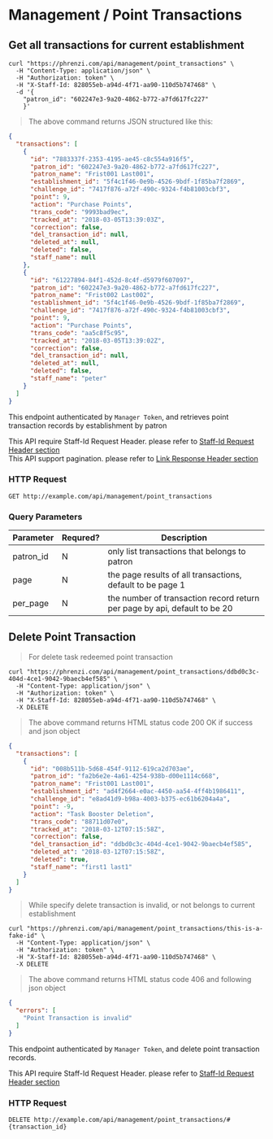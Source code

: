 # Management / Point Transactions

## Get all transactions for current establishment

```shell
curl "https://phrenzi.com/api/management/point_transactions" \
  -H "Content-Type: application/json" \
  -H "Authorization: token" \
  -H "X-Staff-Id: 828055eb-a94d-4f71-aa90-110d5b747468" \
  -d '{
    "patron_id": "602247e3-9a20-4862-b772-a7fd617fc227"
    }'
```

> The above command returns JSON structured like this:

```json
{
  "transactions": [
    {
      "id": "7883337f-2353-4195-ae45-c8c554a916f5",
      "patron_id": "602247e3-9a20-4862-b772-a7fd617fc227",
      "patron_name": "Frist001 Last001",
      "establishment_id": "5f4c1f46-0e9b-4526-9bdf-1f85ba7f2869",
      "challenge_id": "7417f876-a72f-490c-9324-f4b81003cbf3",
      "point": 9,
      "action": "Purchase Points",
      "trans_code": "9993bad9ec",
      "tracked_at": "2018-03-05T13:39:03Z",
      "correction": false,
      "del_transaction_id": null,
      "deleted_at": null,
      "deleted": false,
      "staff_name": null
    },
    {
      "id": "61227894-84f1-452d-8c4f-d5979f607097",
      "patron_id": "602247e3-9a20-4862-b772-a7fd617fc227",
      "patron_name": "Frist002 Last002",
      "establishment_id": "5f4c1f46-0e9b-4526-9bdf-1f85ba7f2869",
      "challenge_id": "7417f876-a72f-490c-9324-f4b81003cbf3",
      "point": 9,
      "action": "Purchase Points",
      "trans_code": "aa5c8f5c95",
      "tracked_at": "2018-03-05T13:39:02Z",
      "correction": false,
      "del_transaction_id": null,
      "deleted_at": null,
      "deleted": false,
      "staff_name": "peter"
    }
  ]
}
```

This endpoint authenticated by `Manager Token`, and retrieves point transaction records by establishment by patron

<aside class="info">This API require Staff-Id Request Header. please refer to <a
href="#staff-id-request-header">Staff-Id Request Header section</a></aside>

<aside class="info">This API support pagination. please refer to <a
href="#link-response-header">Link Response Header section</a></aside>

### HTTP Request

`GET http://example.com/api/management/point_transactions`

### Query Parameters

Parameter | Requred? | Description
--------- | ----------- | ---------
patron_id | N | only list transactions that belongs to patron
page | N | the page results of all transactions, default to be page 1
per_page | N | the number of transaction record return per page by api, default to be 20

## Delete Point Transaction

> For delete task redeemed point transaction

```shell
curl "https://phrenzi.com/api/management/point_transactions/ddbd0c3c-404d-4ce1-9042-9baecb4ef585" \
  -H "Content-Type: application/json" \
  -H "Authorization: token" \
  -H "X-Staff-Id: 828055eb-a94d-4f71-aa90-110d5b747468" \
  -X DELETE
```

> The above command returns HTML status code 200 OK if success and json object

``` json
{
  "transactions": [
    {
      "id": "008b511b-5d68-454f-9112-619ca2d703ae",
      "patron_id": "fa2b6e2e-4a61-4254-938b-d00e1114c668",
      "patron_name": "Frist001 Last001",
      "establishment_id": "ad4f2664-e0ac-4450-aa54-4ff4b1986411",
      "challenge_id": "e8ad41d9-b98a-4003-b375-ec61b6204a4a",
      "point": -9,
      "action": "Task Booster Deletion",
      "trans_code": "88711d07e0",
      "tracked_at": "2018-03-12T07:15:58Z",
      "correction": false,
      "del_transaction_id": "ddbd0c3c-404d-4ce1-9042-9baecb4ef585",
      "deleted_at": "2018-03-12T07:15:58Z",
      "deleted": true,
      "staff_name": "first1 last1"
    }
  ]
}
```

> While specify delete transaction is invalid, or not belongs to current establishment

```shell
curl "https://phrenzi.com/api/management/point_transactions/this-is-a-fake-id" \
  -H "Content-Type: application/json" \
  -H "Authorization: token" \
  -H "X-Staff-Id: 828055eb-a94d-4f71-aa90-110d5b747468" \
  -X DELETE
```

> The above command returns HTML status code 406 and following json object

``` json
{
  "errors": [
    "Point Transaction is invalid"
  ]
}
```


This endpoint authenticated by `Manager Token`, and delete point transaction records.

<aside class="info">This API require Staff-Id Request Header. please refer to <a
href="#staff-id-request-header">Staff-Id Request Header section</a></aside>

### HTTP Request

`DELETE http://example.com/api/management/point_transactions/#{transaction_id}`
